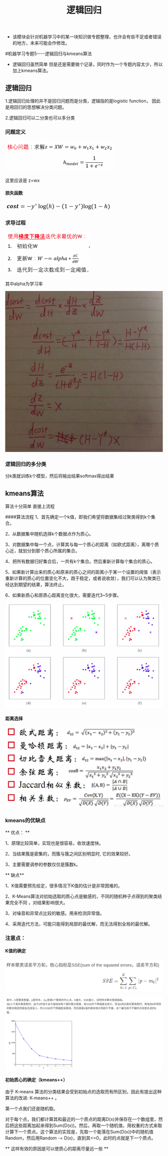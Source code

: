 ﻿---
layout: post
title:  "逻辑回归"
data: 星期二, 10. 三月 2020 04:56下午 
categories: 机器学习
tags: 专题
---
* 该模块会针对机器学习中的某一块知识做专题整理，也许会有些不足或者错误的地方，未来可能会作修改。

#机器学习专题5----逻辑回归与kmeans算法

* 逻辑回归虽然简单 但是还是需要做个记录，同时作为一个专题内容太少，所以加上kmeans算法。

## 逻辑回归

1.逻辑回归处理的并不是回归问题而是分类，逻辑指的是logistic function，
因此是用回归的思想解决分类问题。

2.逻辑回归可以二分类也可以多分类

### 问题定义

![](https://github.com/LLLibra/LLLibra.github.io/raw/master/_posts/imgs/20200310-170721.png)

这里应该是 z=wx
#### 损失函数
![](https://github.com/LLLibra/LLLibra.github.io/raw/master/_posts/imgs/20200310-170737.png)


### 求导过程

![](https://github.com/LLLibra/LLLibra.github.io/raw/master/_posts/imgs/20200310-171049.png)

其中alpha为学习率

![](https://github.com/LLLibra/LLLibra.github.io/raw/master/_posts/imgs/20200310-183603.png)

### 逻辑回归的多分类

分k类就训练k个模型，然后将输出结果softmax得出结果


## kmeans算法
 


算法十分简单 直接上流程

####算法流程
1、首先确定一个k值，即我们希望将数据集经过聚类得到k个集合。

2、从数据集中随机选择k个数据点作为质心。

3、对数据集中每一个点，计算其与每一个质心的距离（如欧式距离），离哪个质心近，就划分到那个质心所属的集合。

4、把所有数据归好集合后，一共有k个集合。然后重新计算每个集合的质心。

5、如果新计算出来的质心和原来的质心之间的距离小于某一个设置的阈值（表示重新计算的质心的位置变化不大，趋于稳定，或者说收敛），我们可以认为聚类已经达到期望的结果，算法终止。

6、如果新质心和原质心距离变化很大，需要迭代3~5步骤。

![](https://github.com/LLLibra/LLLibra.github.io/raw/master/_posts/imgs/20200310-184507.png)

#### 距离选择

![](https://github.com/LLLibra/LLLibra.github.io/raw/master/_posts/imgs/20200310-184540.png)

### kmeans的优缺点

** 优点： **

1、原理比较简单，实现也是很容易，收敛速度快。

2、当结果簇是密集的，而簇与簇之间区别明显时, 它的效果较好。

3、主要需要调参的参数仅仅是簇数k。

** 缺点** 

1、K值需要预先给定，很多情况下K值的估计是非常困难的。

2、K-Means算法对初始选取的质心点是敏感的，不同的随机种子点得到的聚类结果完全不同 ，对结果影响很大。

3、对噪音和异常点比较的敏感。用来检测异常值。

4、采用迭代方法，可能只能得到局部的最优解，而无法得到全局的最优解。

### 注意点：

#### K值的确定

>
![](https://github.com/LLLibra/LLLibra.github.io/raw/master/_posts/imgs/20200310-185747.png)
>
![](https://github.com/LLLibra/LLLibra.github.io/raw/master/_posts/imgs/20200310-185804.png)

#### 初始质心的确定（kmeans++）
由于 K-means 算法的分类结果会受到初始点的选取而有所区别，因此有提出这种算法的改进: K-means++ 。

第一个点我们还是随机取。

对于每个点，我们都计算其和最近的一个质点的距离D(x)并保存在一个数组里，然后把这些距离加起来得到Sum(D(x))。然后，再取一个随机值，用权重的方式来取计算下一个质点。这个算法的实现是，先取一个能落在Sum(D(x))中的随机值Random，然后用Random -= D(x)，直到其<=0，此时的点就是下一个质点。


** 这样有效的原因是可以使质心的距离尽量远一些 **
